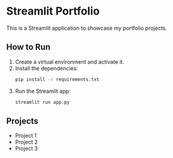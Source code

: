 # Streamlit Portfolio

This is a Streamlit application to showcase my portfolio projects.

## How to Run

1. Create a virtual environment and activate it.
2. Install the dependencies:
    ```sh
    pip install -r requirements.txt
    ```
3. Run the Streamlit app:
    ```sh
    streamlit run app.py
    ```

## Projects

- Project 1
- Project 2
- Project 3